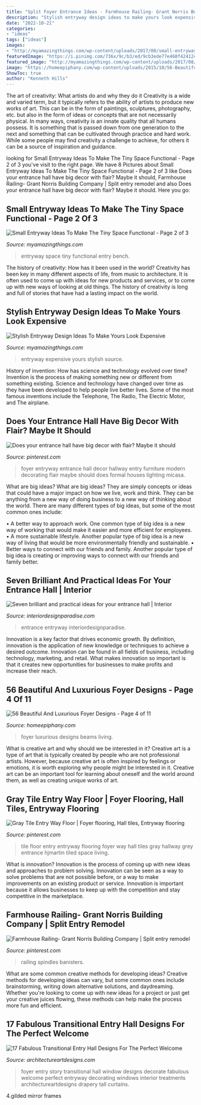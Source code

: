 ```yaml
---
title: "Split Foyer Entrance Ideas - Farmhouse Railing- Grant Norris Building Company"
description: "Stylish entryway design ideas to make yours look expensive"
date: "2022-10-21"
categories:
- "ideas"
tags: ["ideas"]
images:
- "http://myamazingthings.com/wp-content/uploads/2017/08/small-entryway-6.jpg"
featuredImage: "https://i.pinimg.com/736x/9c/b3/ed/9cb3ede77e468f42412c1bde41bc5adb.jpg"
featured_image: "http://myamazingthings.com/wp-content/uploads/2017/08/small-entryway-6.jpg"
image: "https://homeepiphany.com/wp-content/uploads/2015/10/56-Beautiful-And-Luxurious-Foyer-Designs-19.jpg"
ShowToc: true
author: "Kenneth Hills"
---
```



The art of creativity: What artists do and why they do it
Creativity is a wide and varied term, but it typically refers to the ability of artists to produce new works of art. This can be in the form of paintings, sculptures, photography, etc. but also in the form of ideas or concepts that are not necessarily physical. In many ways, creativity is an innate quality that all humans possess. It is something that is passed down from one generation to the next and something that can be cultivated through practice and hard work. While some people may find creativity a challenge to achieve, for others it can be a source of inspiration and guidance.

	

		
looking for Small Entryway Ideas To Make The Tiny Space Functional - Page 2 of 3 you've visit to the right page. We have 8 Pictures about Small Entryway Ideas To Make The Tiny Space Functional - Page 2 of 3 like Does your entrance hall have big decor with flair? Maybe it should, Farmhouse Railing- Grant Norris Building Company | Split entry remodel and also Does your entrance hall have big decor with flair? Maybe it should. Here you go:
		
    
## Small Entryway Ideas To Make The Tiny Space Functional - Page 2 Of 3

<img loading=lazy src="http://myamazingthings.com/wp-content/uploads/2017/08/small-entryway-6.jpg" onerror="this.onerror=null;this.src='https://tse1.mm.bing.net/th?id=OIP.VWvmGPcp_cC1XxhQpzYFqgHaLH&amp;pid=15.1';" alt="Small Entryway Ideas To Make The Tiny Space Functional - Page 2 of 3">

_Source: myamazingthings.com_

>entryway space tiny functional entry bench. 

	

The history of creativity: How has it been used in the world?
Creativity has been key in many different aspects of life, from music to architecture. It is often used to come up with ideas for new products and services, or to come up with new ways of looking at old things. The history of creativity is long and full of stories that have had a lasting impact on the world.

    
## Stylish Entryway Design Ideas To Make Yours Look Expensive

<img loading=lazy src="http://myamazingthings.com/wp-content/uploads/2017/08/entryway-ideas-1.jpg" onerror="this.onerror=null;this.src='https://tse3.mm.bing.net/th?id=OIP.tZJWxV5dqt--gwgjBH9wCgHaLI&amp;pid=15.1';" alt="Stylish Entryway Design Ideas To Make Yours Look Expensive">

_Source: myamazingthings.com_

>entryway expensive yours stylish source. 

	

History of invention: How has science and technology evolved over time?
Invention is the process of making something new or different from something existing. Science and technology have changed over time as they have been developed to help people live better lives. Some of the most famous inventions include the Telephone, The Radio, The Electric Motor, and The airplane.

    
## Does Your Entrance Hall Have Big Decor With Flair? Maybe It Should

<img loading=lazy src="https://i.pinimg.com/736x/9c/b3/ed/9cb3ede77e468f42412c1bde41bc5adb.jpg" onerror="this.onerror=null;this.src='https://tse1.mm.bing.net/th?id=OIP.SoZI2_T50BkbcAQJPjTJTQHaLG&amp;pid=15.1';" alt="Does your entrance hall have big decor with flair? Maybe it should">

_Source: pinterest.com_

>foyer entryway entrance hall decor hallway entry furniture modern decorating flair maybe should does formal houses lighting micasa. 

	

What are big ideas?
What are big ideas? They are simply concepts or ideas that could have a major impact on how we live, work and think. They can be anything from a new way of doing business to a new way of thinking about the world.
There are many different types of big ideas, but some of the most common ones include: 

• A better way to approach work. One common type of big idea is a new way of working that would make it easier and more efficient for employees. 
• A more sustainable lifestyle. Another popular type of big idea is a new way of living that would be more environmentally friendly and sustainable. 
• Better ways to connect with our friends and family. Another popular type of big idea is creating or improving ways to connect with our friends and family better.

    
## Seven Brilliant And Practical Ideas For Your Entrance Hall | Interior

<img loading=lazy src="https://interiordesignparadise.com/wp-content/uploads/2016/12/Chandelier-in-entrance-hall.jpg" onerror="this.onerror=null;this.src='https://tse1.mm.bing.net/th?id=OIP.1_-hyUjca0oUmC2SG-AMmQHaLH&amp;pid=15.1';" alt="Seven brilliant and practical ideas for your entrance hall | Interior">

_Source: interiordesignparadise.com_

>entrance entryway interiordesignparadise. 

	

Innovation is a key factor that drives economic growth. By definition, innovation is the application of new knowledge or techniques to achieve a desired outcome. Innovation can be found in all fields of business, including technology, marketing, and retail. What makes innovation so important is that it creates new opportunities for businesses to make profits and increase their reach.

    
## 56 Beautiful And Luxurious Foyer Designs - Page 4 Of 11

<img loading=lazy src="https://homeepiphany.com/wp-content/uploads/2015/10/56-Beautiful-And-Luxurious-Foyer-Designs-19.jpg" onerror="this.onerror=null;this.src='https://tse3.mm.bing.net/th?id=OIP.6VFW1-DLjicUEQfnFDAdbAHaLJ&amp;pid=15.1';" alt="56 Beautiful And Luxurious Foyer Designs - Page 4 of 11">

_Source: homeepiphany.com_

>foyer luxurious designs beams living. 

	

What is creative art and why should we be interested in it?
Creative art is a type of art that is typically created by people who are not professional artists. However, because creative art is often inspired by feelings or emotions, it is worth exploring why people might be interested in it. Creative art can be an important tool for learning about oneself and the world around them, as well as creating unique works of art.

    
## Gray Tile Entry Way Floor | Foyer Flooring, Hall Tiles, Entryway Flooring

<img loading=lazy src="https://i.pinimg.com/736x/32/3e/be/323ebe914af6646ea717a5cad0358137.jpg" onerror="this.onerror=null;this.src='https://tse4.mm.bing.net/th?id=OIP.az1CydJwnVjf6tOstekgKAHaLG&amp;pid=15.1';" alt="Gray Tile Entry Way Floor | Foyer flooring, Hall tiles, Entryway flooring">

_Source: pinterest.com_

>tile floor entry entryway flooring foyer way hall tiles gray hallway grey entrance hjmartin tiled space living. 

	

What is innovation?
Innovation is the process of coming up with new ideas and approaches to problem solving. Innovation can be seen as a way to solve problems that are not possible before, or a way to make improvements on an existing product or service. Innovation is important because it allows businesses to keep up with the competition and stay competitive in the marketplace.

    
## Farmhouse Railing- Grant Norris Building Company | Split Entry Remodel

<img loading=lazy src="https://i.pinimg.com/736x/38/6e/95/386e9506692754fe8273fdcd02909244.jpg" onerror="this.onerror=null;this.src='https://tse3.mm.bing.net/th?id=OIP.Kc0-tYTLJYO1xs1f7Jc9hgHaJ3&amp;pid=15.1';" alt="Farmhouse Railing- Grant Norris Building Company | Split entry remodel">

_Source: pinterest.com_

>railing spindles banisters. 

	

What are some common creative methods for developing ideas?
Creative methods for developing ideas can vary, but some common ones include brainstorming, writing down alternative solutions, and daydreaming. Whether you're looking to come up with new ideas for a project or just get your creative juices flowing, these methods can help make the process more fun and efficient.

    
## 17 Fabulous Transitional Entry Hall Designs For The Perfect Welcome

<img loading=lazy src="https://www.architectureartdesigns.com/wp-content/uploads/2016/01/17-Fabulous-Transitional-Entry-Hall-Designs-For-The-Perfect-Welcome-9.jpg" onerror="this.onerror=null;this.src='https://tse1.mm.bing.net/th?id=OIP.CurXaJOref8rZsit74i1pgAAAA&amp;pid=15.1';" alt="17 Fabulous Transitional Entry Hall Designs For The Perfect Welcome">

_Source: architectureartdesigns.com_

>foyer entry story transitional hall window designs decorate fabulous welcome perfect entryway decorating windows interior treatments architectureartdesigns drapery tall curtains. 

	

4.gilded mirror frames

